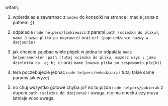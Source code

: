 witam,

1. wpierdalacie zawartosc z `index` do konsolki na stronce i macie jsona z pathem ;))

2. odpalacie `node helpers/linkiewicz` z parami `path (sciezka do pliku)`, `name (nazwa pliku po naprawce)` oraz `url (poprzedzanie nazwy w dzejsonie)`

3. jak chcecie zajebac wiele plejek w jedna to odpalata `node helper/merkler` i `path (tutaj sciezka do pliku, mozesz uzyc ; jako dzielnika np. a; b; c)` oraz `name (nazwa plika po zespawaniu plejki)`

4. tera poczebujecie jebnac `node helpers/enkodziarz` i tutaj takie same paramy jak wyzej 

5. no chuj wszystko gotowe chyba jo? no to pizda `node helpers/pobierak` z dupom `path (sciezka do dzejsona)` i uwaga, nie ma checku czy muza istnieje wiec uwaga.